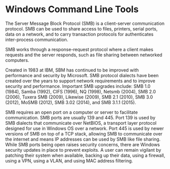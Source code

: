 # Windows Command Line Tools

The Server Message Block Protocol (SMB) is a client-server communication protocol. SMB can be used to share access to files, printers, serial ports, data on a network, and to carry transaction protocols for authenticates inter-process communication.

SMB works through a response-request protocol where a client makes requests and the server responds, such as file sharing between networked computers. 

Created in 1983 at IBM, SBM has continued to be improved with performance and security by Microsoft. SMB protocol dialects have been created over the years to support network requirements and to improve security and performance. Important SMB upgrades include: SMB 1.0 (1984), Samba (1992), CIFS (1996), NQ (1998), Netsmb (2004), SMB 2.0 (2006), Tuxera SMB (2009), Likewise (2009), SMB 2.1 (2010), SMB 3.0 (2012), MoSMB (2012), SMB 3.02 (2014), and SMB 3.1.1 (2015). 

SMB requires an open port on a computer or server to facilitate communication. SMB ports are usually 139 and 445. Port 139 is used by SMB dialects that communicate over NetBIOS, a transport layer protocol designed for use in Windows OS over a network. Port 445 is used by newer versions of SMB on top of a TCP stack, allowing SMB to communicate over the internet and means IP addresses can be used by SMB like file sharing. While SMB ports being open raises security concerns, there are Windows security updates in place to prevent exploits. A user can remain vigilant by patching their system when available, backing up their data, using a firewall, using a VPN, using a VLAN, and using MAC address filtering. 
